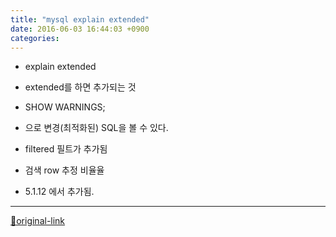 ```yaml
---
title: "mysql explain extended"
date: 2016-06-03 16:44:03 +0900
categories: 
---
```

  

- explain extended
- extended를 하면 추가되는 것
- SHOW WARNINGS; 
- 으로 변경(최적화된) SQL을 볼 수 있다.

- filtered 필트가 추가됨
- 검색 row 추정 비율율
- 5.1.12 에서 추가됨. 









***
[🔗original-link](http://www.mins01.com/mh/tech/read/994)